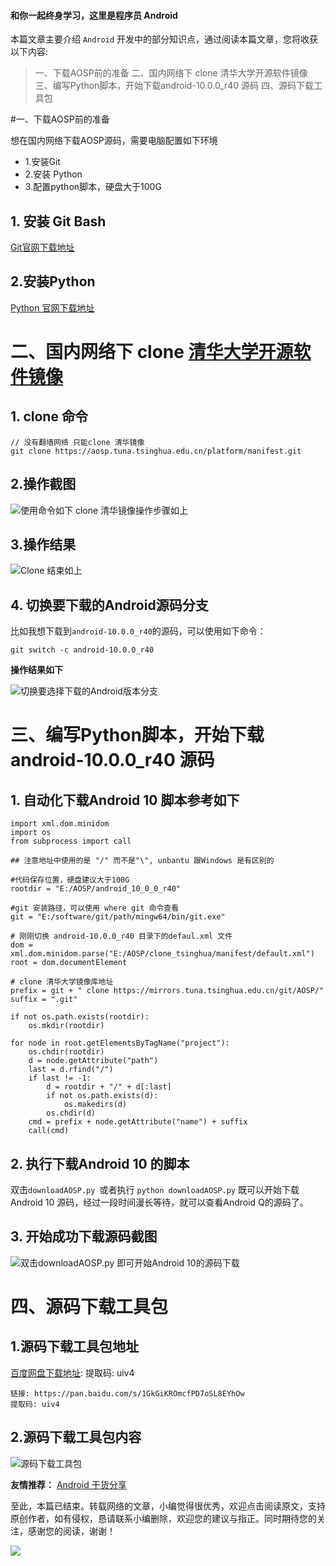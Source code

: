 #### 和你一起终身学习，这里是程序员 Android

本篇文章主要介绍 `Android` 开发中的部分知识点，通过阅读本篇文章，您将收获以下内容:
 >一、下载AOSP前的准备
>  二、国内网络下 clone 清华大学开源软件镜像 
>三、编写Python脚本，开始下载android-10.0.0_r40 源码
>四、源码下载工具包

#一、下载AOSP前的准备

想在国内网络下载AOSP源码，需要电脑配置如下环境
- 1.安装Git  
- 2.安装 Python
- 3.配置python脚本，硬盘大于100G

## 1. 安装 Git Bash

[Git官网下载地址](https://git-scm.com/download/win)

## 2.安装Python

[Python 官网下载地址]([https://www.python.org/downloads/](https://www.python.org/downloads/)
)
# 二、国内网络下 clone [清华大学开源软件镜像 ](https://mirrors.tuna.tsinghua.edu.cn/)
## 1. clone 命令
```
// 没有翻墙网络 只能clone 清华镜像
git clone https://aosp.tuna.tsinghua.edu.cn/platform/manifest.git
```
## 2.操作截图

![使用命令如下 clone 清华镜像操作步骤如上](https://upload-images.jianshu.io/upload_images/5851256-20a3c858fe7b23da.png?imageMogr2/auto-orient/strip%7CimageView2/2/w/1240)
## 3.操作结果
![Clone 结束如上](https://upload-images.jianshu.io/upload_images/5851256-ca14c8bbaad37e3e.png?imageMogr2/auto-orient/strip%7CimageView2/2/w/1240)
## 4. 切换要下载的Android源码分支

比如我想下载到`android-10.0.0_r40`的源码，可以使用如下命令：

```
git switch -c android-10.0.0_r40
```
**操作结果如下**

![切换要选择下载的Android版本分支](https://upload-images.jianshu.io/upload_images/5851256-e49b687152f6997d.png?imageMogr2/auto-orient/strip%7CimageView2/2/w/1240)

# 三、编写Python脚本，开始下载android-10.0.0_r40 源码

## 1. 自动化下载Android 10 脚本参考如下
```
import xml.dom.minidom
import os
from subprocess import call

## 注意地址中使用的是 "/" 而不是"\", unbantu 跟Windows 是有区别的
 
#代码保存位置，硬盘建议大于100G
rootdir = "E:/AOSP/android_10_0_0_r40"
 
#git 安装路径，可以使用 where git 命令查看 
git = "E:/software/git/path/mingw64/bin/git.exe"

# 刚刚切换 android-10.0.0_r40 目录下的defaul.xml 文件
dom = xml.dom.minidom.parse("E:/AOSP/clone_tsinghua/manifest/default.xml")
root = dom.documentElement

# clone 清华大学镜像库地址 
prefix = git + " clone https://mirrors.tuna.tsinghua.edu.cn/git/AOSP/"
suffix = ".git"
 
if not os.path.exists(rootdir):
    os.mkdir(rootdir)
 
for node in root.getElementsByTagName("project"):
    os.chdir(rootdir)
    d = node.getAttribute("path")
    last = d.rfind("/")
    if last != -1:
        d = rootdir + "/" + d[:last]
        if not os.path.exists(d):
            os.makedirs(d)
        os.chdir(d)
    cmd = prefix + node.getAttribute("name") + suffix
    call(cmd)
```
## 2. 执行下载Android 10 的脚本

双击`downloadAOSP.py `或者执行 `python downloadAOSP.py` 既可以开始下载Android 10 源码，经过一段时间漫长等待，就可以查看Android Q的源码了。

## 3. 开始成功下载源码截图

![双击downloadAOSP.py 即可开始Android 10的源码下载](https://upload-images.jianshu.io/upload_images/5851256-745507e62b973aee.png?imageMogr2/auto-orient/strip%7CimageView2/2/w/1240)

#  四、源码下载工具包

## 1.源码下载工具包地址

[百度网盘下载地址](https://pan.baidu.com/s/1GkGiKROmcfPD7oSL8EYhOw): 提取码: uiv4
```
链接: https://pan.baidu.com/s/1GkGiKROmcfPD7oSL8EYhOw 
提取码: uiv4
```
## 2.源码下载工具包内容

![源码下载工具包](https://upload-images.jianshu.io/upload_images/5851256-82fa5b7dd7c1834d.png?imageMogr2/auto-orient/strip%7CimageView2/2/w/1240)



**友情推荐：**
[Android 干货分享 ](https://mp.weixin.qq.com/s/zOTO6z7bvHGhN0lhTMvR8w)

至此，本篇已结束。转载网络的文章，小编觉得很优秀，欢迎点击阅读原文，支持原创作者，如有侵权，恳请联系小编删除，欢迎您的建议与指正。同时期待您的关注，感谢您的阅读，谢谢！


![](https://upload-images.jianshu.io/upload_images/5851256-9398f7356f9c0525.png?imageMogr2/auto-orient/strip%7CimageView2/2/w/1240)

